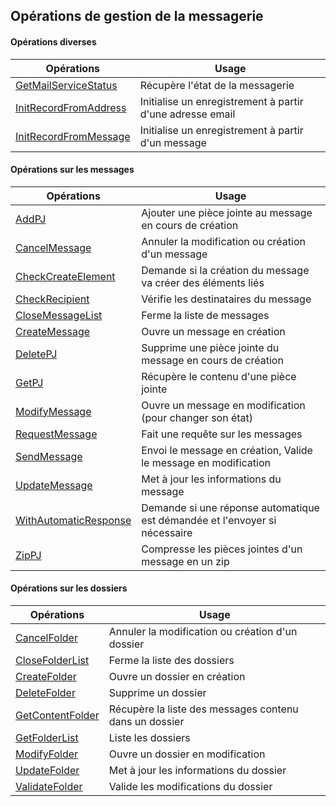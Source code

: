 
## Opérations de gestion de la messagerie



#### Opérations diverses

Opérations | Usage
-----------| -----
[GetMailServiceStatus](#getmailservicestatus) | Récupère l'état de la messagerie
[InitRecordFromAddress](#initrecordfromaddress) | Initialise un enregistrement à partir d'une adresse email
[InitRecordFromMessage](#initrecordfrommessage) | Initialise un enregistrement à partir d'un message


#### Opérations sur les messages

Opérations | Usage
-----------| -----
[AddPJ](#addpj) | Ajouter une pièce jointe au message en cours de création
[CancelMessage](#cancelmessage) | Annuler la modification ou création d'un message
[CheckCreateElement](#checkcreateelement) | Demande si la création du message va créer des éléments liés
[CheckRecipient](#checkrecipient) | Vérifie les destinataires du message
[CloseMessageList](#closemessagelist) | Ferme la liste de messages
[CreateMessage](#createmessage) | Ouvre un message en création
[DeletePJ](#deletepj) | Supprime une pièce jointe du message en cours de création
[GetPJ](#getpj) | Récupère le contenu d'une pièce jointe
[ModifyMessage](#modifymessage) | Ouvre un message en modification (pour changer son état)
[RequestMessage](#requestmessage) | Fait une requête sur les messages
[SendMessage](#sendmessage) | Envoi le message en création, Valide le message en modification
[UpdateMessage](#updatemessage) | Met à jour les informations du message
[WithAutomaticResponse](#withautomaicresponse) | Demande si une réponse automatique est démandée et l'envoyer si nécessaire
[ZipPJ](#zippj) | Compresse les pièces jointes d'un message en un zip

#### Opérations sur les dossiers

Opérations | Usage
-----------| -----
[CancelFolder](#cancelfolder) | Annuler la modification ou création d'un dossier
[CloseFolderList](#closefolderlist) | Ferme la liste des dossiers
[CreateFolder](#createFolder) | Ouvre un dossier en création
[DeleteFolder](#deleteFolder) | Supprime un dossier
[GetContentFolder](#getcontentfolder) | Récupère la liste des messages contenu dans un dossier
[GetFolderList](#getfolderlist) | Liste les dossiers
[ModifyFolder](#modifyfolder) | Ouvre un dossier en modification
[UpdateFolder](#updatefolder) | Met à jour les informations du dossier
[ValidateFolder](#validatefolder) | Valide les modifications du dossier